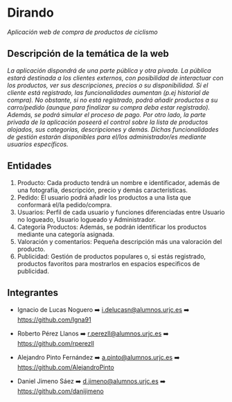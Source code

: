 # Dirando
*Aplicación web de compra de productos de ciclismo*

## Descripción de la temática de la web
*La aplicación dispondrá de una parte pública y otra pivada. La pública estará destinada a los clientes externos, con posibilidad de interactuar con los productos, ver sus descripciones, precios o su disponibilidad. Si el cliente está registrado, las funcionalidades aumentan (p.ej historial de compra). No obstante, si no está registrado, podrá añadir productos a su carro/pedido (aunque para finalizar su compra deba estar registrado). Además, se podrá simular el proceso de pago.
Por otro lado, la parte privada de la aplicación poseerá el control sobre la lista de productos alojados, sus categorías, descripciones y demás. Dichas funcionalidades de gestión estarán disponibles para el/los administrador/es mediante usuarios específicos.*

## Entidades
 1. Producto: Cada producto tendrá un nombre e identificador, además de una fotografía, descripción, precio y demás características.
 2. Pedido: El usuario podrá añadir los productos a una lista que conformará el/la pedido/compra.
 3. Usuarios: Perfil de cada usuario y funciones diferenciadas entre Usuario no logueado, Usuario logueado y Administrador.
 4. Categoría Productos: Además, se podrán identificar los productos mediante una categoría asignada.
 5. Valoración y comentarios: Pequeña descripción más una valoración del producto.
 6. Publicidad: Gestión de productos populares o, si estás registrado, productos favoritos para mostrarlos en espacios especificos de publicidad.
 
## Integrantes
- Ignacio de Lucas Noguero  :arrow_right:  i.delucasn@alumnos.urjc.es   :arrow_right: https://github.com/Igna91

- Roberto Pérez Llanos    :arrow_right:    r.perezll@alumnos.urjc.es    :arrow_right: https://github.com/rperezll

- Alejandro Pinto Fernández :arrow_right:  a.pinto@alumnos.urjc.es    :arrow_right:   https://github.com/AlejandroPinto

- Daniel Jimeno Sáez       :arrow_right:   d.jimeno@alumnos.urjc.es   :arrow_right:   https://github.com/danijimeno
